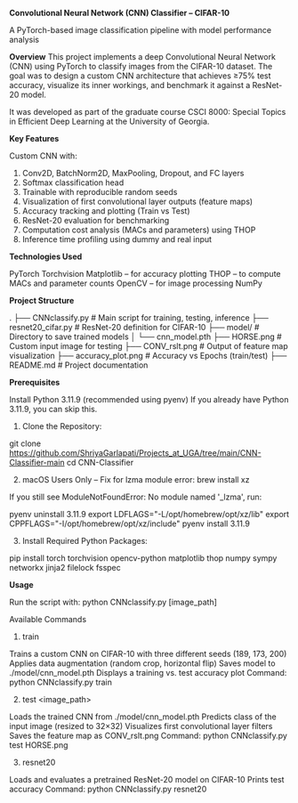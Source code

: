 **Convolutional Neural Network (CNN) Classifier – CIFAR-10**

A PyTorch-based image classification pipeline with model performance analysis

**Overview**
This project implements a deep Convolutional Neural Network (CNN) using PyTorch to classify images from the CIFAR-10 dataset. The goal was to design a custom CNN architecture that achieves ≥75% test accuracy, visualize its inner workings, and benchmark it against a ResNet-20 model.

It was developed as part of the graduate course CSCI 8000: Special Topics in Efficient Deep Learning at the University of Georgia.

**Key Features**

Custom CNN with:

1. Conv2D, BatchNorm2D, MaxPooling, Dropout, and FC layers
2. Softmax classification head
3. Trainable with reproducible random seeds
4. Visualization of first convolutional layer outputs (feature maps)
5. Accuracy tracking and plotting (Train vs Test)
6. ResNet-20 evaluation for benchmarking
7. Computation cost analysis (MACs and parameters) using THOP
8. Inference time profiling using dummy and real input

**Technologies Used**

PyTorch
Torchvision
Matplotlib – for accuracy plotting
THOP – to compute MACs and parameter counts
OpenCV – for image processing
NumPy

**Project Structure**

.
├── CNNclassify.py             # Main script for training, testing, inference
├── resnet20_cifar.py          # ResNet-20 definition for CIFAR-10
├── model/                     # Directory to save trained models
│   └── cnn_model.pth
├── HORSE.png                  # Custom input image for testing
├── CONV_rslt.png              # Output of feature map visualization
├── accuracy_plot.png          # Accuracy vs Epochs (train/test)
├── README.md                  # Project documentation


**Prerequisites**

Install Python 3.11.9 (recommended using pyenv)
If you already have Python 3.11.9, you can skip this.

1. Clone the Repository:

git clone https://github.com/ShriyaGarlapati/Projects_at_UGA/tree/main/CNN-Classifier-main
cd CNN-Classifier

2. macOS Users Only – Fix for lzma module error:
brew install xz

If you still see ModuleNotFoundError: No module named '_lzma', run:

pyenv uninstall 3.11.9
export LDFLAGS="-L/opt/homebrew/opt/xz/lib"
export CPPFLAGS="-I/opt/homebrew/opt/xz/include"
pyenv install 3.11.9

3. Install Required Python Packages:

pip install torch torchvision opencv-python matplotlib thop numpy sympy networkx jinja2 filelock fsspec



**Usage**

Run the script with:
python CNNclassify.py <command> [image_path]

Available Commands

1. train

Trains a custom CNN on CIFAR-10 with three different seeds (189, 173, 200)
Applies data augmentation (random crop, horizontal flip)
Saves model to ./model/cnn_model.pth
Displays a training vs. test accuracy plot
Command: python CNNclassify.py train

2. test <image_path>

Loads the trained CNN from ./model/cnn_model.pth
Predicts class of the input image (resized to 32×32)
Visualizes first convolutional layer filters
Saves the feature map as CONV_rslt.png
Command: python CNNclassify.py test HORSE.png

3. resnet20

Loads and evaluates a pretrained ResNet-20 model on CIFAR-10
Prints test accuracy
Command: python CNNclassify.py resnet20